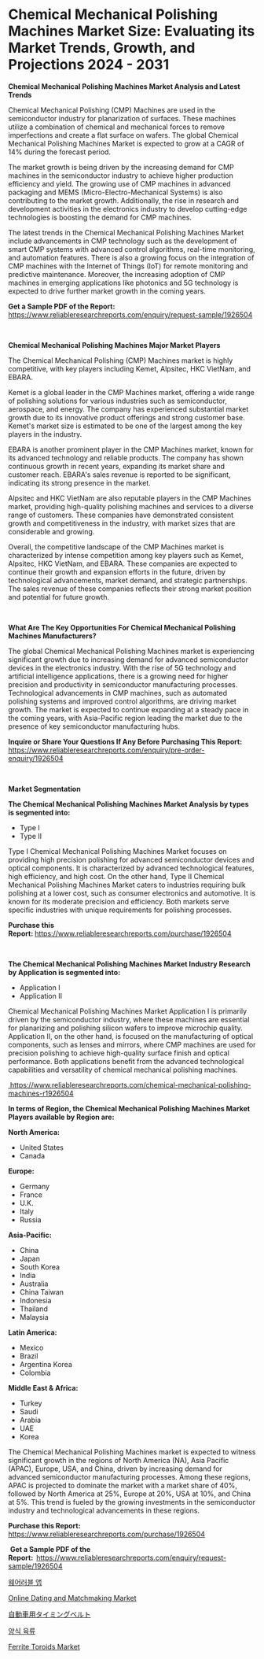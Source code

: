 <p><h1>Chemical Mechanical Polishing Machines Market Size: Evaluating its Market Trends, Growth, and Projections 2024 - 2031</h1></p><p><strong>Chemical Mechanical Polishing Machines Market Analysis and Latest Trends</strong></p>
<p><p>Chemical Mechanical Polishing (CMP) Machines are used in the semiconductor industry for planarization of surfaces. These machines utilize a combination of chemical and mechanical forces to remove imperfections and create a flat surface on wafers. The global Chemical Mechanical Polishing Machines Market is expected to grow at a CAGR of 14% during the forecast period. </p><p>The market growth is being driven by the increasing demand for CMP machines in the semiconductor industry to achieve higher production efficiency and yield. The growing use of CMP machines in advanced packaging and MEMS (Micro-Electro-Mechanical Systems) is also contributing to the market growth. Additionally, the rise in research and development activities in the electronics industry to develop cutting-edge technologies is boosting the demand for CMP machines.</p><p>The latest trends in the Chemical Mechanical Polishing Machines Market include advancements in CMP technology such as the development of smart CMP systems with advanced control algorithms, real-time monitoring, and automation features. There is also a growing focus on the integration of CMP machines with the Internet of Things (IoT) for remote monitoring and predictive maintenance. Moreover, the increasing adoption of CMP machines in emerging applications like photonics and 5G technology is expected to drive further market growth in the coming years.</p></p>
<p><strong>Get a Sample PDF of the Report:&nbsp;</strong> <a href="https://www.reliableresearchreports.com/enquiry/request-sample/1926504">https://www.reliableresearchreports.com/enquiry/request-sample/1926504</a></p>
<p>&nbsp;</p>
<p><strong>Chemical Mechanical Polishing Machines Major Market Players</strong></p>
<p><p>The Chemical Mechanical Polishing (CMP) Machines market is highly competitive, with key players including Kemet, Alpsitec, HKC VietNam, and EBARA. </p><p>Kemet is a global leader in the CMP Machines market, offering a wide range of polishing solutions for various industries such as semiconductor, aerospace, and energy. The company has experienced substantial market growth due to its innovative product offerings and strong customer base. Kemet's market size is estimated to be one of the largest among the key players in the industry.</p><p>EBARA is another prominent player in the CMP Machines market, known for its advanced technology and reliable products. The company has shown continuous growth in recent years, expanding its market share and customer reach. EBARA's sales revenue is reported to be significant, indicating its strong presence in the market.</p><p>Alpsitec and HKC VietNam are also reputable players in the CMP Machines market, providing high-quality polishing machines and services to a diverse range of customers. These companies have demonstrated consistent growth and competitiveness in the industry, with market sizes that are considerable and growing.</p><p>Overall, the competitive landscape of the CMP Machines market is characterized by intense competition among key players such as Kemet, Alpsitec, HKC VietNam, and EBARA. These companies are expected to continue their growth and expansion efforts in the future, driven by technological advancements, market demand, and strategic partnerships. The sales revenue of these companies reflects their strong market position and potential for future growth.</p></p>
<p>&nbsp;</p>
<p><strong>What Are The Key Opportunities For Chemical Mechanical Polishing Machines Manufacturers?</strong></p>
<p><p>The global Chemical Mechanical Polishing Machines market is experiencing significant growth due to increasing demand for advanced semiconductor devices in the electronics industry. With the rise of 5G technology and artificial intelligence applications, there is a growing need for higher precision and productivity in semiconductor manufacturing processes. Technological advancements in CMP machines, such as automated polishing systems and improved control algorithms, are driving market growth. The market is expected to continue expanding at a steady pace in the coming years, with Asia-Pacific region leading the market due to the presence of key semiconductor manufacturing hubs.</p></p>
<p><strong>Inquire or Share Your Questions If Any Before Purchasing This Report:</strong> <a href="https://www.reliableresearchreports.com/enquiry/pre-order-enquiry/1926504">https://www.reliableresearchreports.com/enquiry/pre-order-enquiry/1926504</a></p>
<p>&nbsp;</p>
<p><strong>Market Segmentation</strong></p>
<p><strong>The Chemical Mechanical Polishing Machines Market Analysis by types is segmented into:</strong></p>
<p><ul><li>Type I</li><li>Type II</li></ul></p>
<p><p>Type I Chemical Mechanical Polishing Machines Market focuses on providing high precision polishing for advanced semiconductor devices and optical components. It is characterized by advanced technological features, high efficiency, and high cost. On the other hand, Type II Chemical Mechanical Polishing Machines Market caters to industries requiring bulk polishing at a lower cost, such as consumer electronics and automotive. It is known for its moderate precision and efficiency. Both markets serve specific industries with unique requirements for polishing processes.</p></p>
<p><strong>Purchase this Report:&nbsp;</strong><a href="https://www.reliableresearchreports.com/purchase/1926504">https://www.reliableresearchreports.com/purchase/1926504</a></p>
<p>&nbsp;</p>
<p><strong>The Chemical Mechanical Polishing Machines Market Industry Research by Application is segmented into:</strong></p>
<p><ul><li>Application I</li><li>Application II</li></ul></p>
<p><p>Chemical Mechanical Polishing Machines Market Application I is primarily driven by the semiconductor industry, where these machines are essential for planarizing and polishing silicon wafers to improve microchip quality. Application II, on the other hand, is focused on the manufacturing of optical components, such as lenses and mirrors, where CMP machines are used for precision polishing to achieve high-quality surface finish and optical performance. Both applications benefit from the advanced technological capabilities and versatility of chemical mechanical polishing machines.</p></p>
<p><a href="https://www.reliableresearchreports.com/chemical-mechanical-polishing-machines-r1926504">&nbsp;https://www.reliableresearchreports.com/chemical-mechanical-polishing-machines-r1926504</a></p>
<p><strong>In terms of Region, the Chemical Mechanical Polishing Machines Market Players available by Region are:</strong></p>
<p>
    <p> <strong> North America: </strong>
        <ul>
            <li>United States</li>
            <li>Canada</li>
        </ul>
        </p> 
    <p> <strong> Europe: </strong>
        <ul>
            <li>Germany</li>
            <li>France</li>
            <li>U.K.</li>
            <li>Italy</li>
            <li>Russia</li>
        </ul>
        </p> 
    <p> <strong> Asia-Pacific: </strong>
        <ul>
            <li>China</li>
            <li>Japan</li>
            <li>South Korea</li>
            <li>India</li>
            <li>Australia</li>
            <li>China Taiwan</li>
            <li>Indonesia</li>
            <li>Thailand</li>
            <li>Malaysia</li>
        </ul>
        </p> 
    <p> <strong> Latin America: </strong>
        <ul>
            <li>Mexico</li>
            <li>Brazil</li>
            <li>Argentina Korea</li>
            <li>Colombia</li>
        </ul>
        </p> 
    <p> <strong> Middle East & Africa: </strong>
        <ul>
            <li>Turkey</li>
            <li>Saudi</li>
            <li>Arabia</li>
            <li>UAE</li>
            <li>Korea</li>
        </ul>
    </p>
    </p>
<p><p>The Chemical Mechanical Polishing Machines market is expected to witness significant growth in the regions of North America (NA), Asia Pacific (APAC), Europe, USA, and China, driven by increasing demand for advanced semiconductor manufacturing processes. Among these regions, APAC is projected to dominate the market with a market share of 40%, followed by North America at 25%, Europe at 20%, USA at 10%, and China at 5%. This trend is fueled by the growing investments in the semiconductor industry and technological advancements in these regions.</p></p>
<p><strong>Purchase this Report: </strong><a href="https://www.reliableresearchreports.com/purchase/1926504">https://www.reliableresearchreports.com/purchase/1926504</a></p>
<p>&nbsp;<strong>Get a Sample PDF of the Report:&nbsp;&nbsp;</strong><a href="https://www.reliableresearchreports.com/enquiry/request-sample/1926504">https://www.reliableresearchreports.com/enquiry/request-sample/1926504</a></p>
<p><strong></strong></p>
<p><p><a href="https://medium.com/@gustavorn8776/%ED%9C%B4%EB%8C%80%EC%9A%A9-%EC%95%B1-%EC%8B%9C%EC%9E%A5-%EC%84%B1%EA%B3%B5%EC%A0%81%EC%9D%B8-%EB%B9%84%EC%A6%88%EB%8B%88%EC%8A%A4-%EC%A0%84%EB%9E%B5%EC%9D%98-%EC%97%B4%EC%87%A0-2031%EB%85%84%EA%B9%8C%EC%A7%80-%EC%98%88%EC%B8%A1-d3a20d99c6fe">웨어러블 앱</a></p><p><a href="https://www.linkedin.com/pulse/online-dating-matchmaking-market-size-reveals-best-marketing-kg24e">Online Dating and Matchmaking Market</a></p><p><a href="https://github.com/TysonKub/Market-Research-Report-List-1/blob/main/356837866085.md">自動車用タイミングベルト</a></p><p><a href="https://medium.com/@autumnberge/2024%EB%85%84%EB%B6%80%ED%84%B0-2031%EB%85%84%EA%B9%8C%EC%A7%80-%EC%98%88%EC%B8%A1%EB%90%9C-%EA%B8%B0%EA%B0%84%EC%97%90-%EB%8C%80%ED%95%9C-%EC%9D%B8%EA%B3%B5-%EC%9C%A1%EB%A5%98-%EC%8B%9C%EC%9E%A5-%EB%B6%84%EC%84%9D-%EB%B0%8F-%ED%81%AC%EA%B8%B0%EB%A5%BC-%EC%98%88%EC%B8%A1%ED%95%A9%EB%8B%88%EB%8B%A4-aafd0f927846">양식 육류</a></p><p><a href="https://www.linkedin.com/pulse/ferrite-toroids-market-furnishes-information-share-trends-growth-idvze">Ferrite Toroids Market</a></p></p>